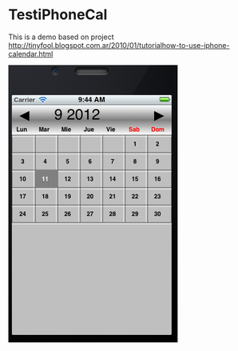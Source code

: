 TestiPhoneCal
=============

This is a demo based on project http://tinyfool.blogspot.com.ar/2010/01/tutorialhow-to-use-iphone-calendar.html


![GitHub](http://github.com/ideastouch/TestiPhoneCal/raw/master/calendar-es.png "Spanish Calendar")

